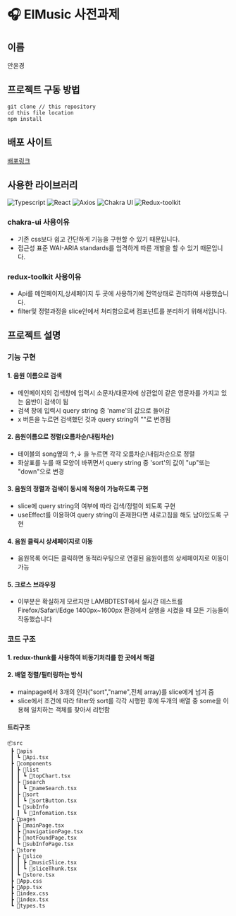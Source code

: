 # 🎧 ElMusic 사전과제

## 이름

안윤경

## 프로젝트 구동 방법

```
git clone // this repository
cd this file location
npm install
```

## 배포 사이트

[배포링크](https://project-task-29qsjfu5h-skyhanull.vercel.app)

## 사용한 라이브러리

<p>
<img alt="Typescript" src="https://img.shields.io/badge/Typescript-v4.9.5-3178C6?style=plastic&logoColor=white%22/%3E"/>
<img alt="React" src="https://img.shields.io/badge/React-v18.2.0-61DAFB?style=plastic&logo=react&logoColor=white"/>
<img alt="Axios" src="https://img.shields.io/badge/axios-v1.3.5-5A29E4?style=plastic&logo=axios&logoColor=white"/>
<img alt="Chakra UI" src="https://img.shields.io/badge/Chakra UI-v2.5.5-319795?style=plastic&logo=Chakra UI&logoColor=white"/>
<img alt="Redux-toolkit" src="https://img.shields.io/badge/Redux-v8.0.5-764ABC?style=plastic&logo=Redux-toolkit&logoColor=white"/>
</p>

### chakra-ui 사용이유

- 기존 css보다 쉽고 간단하게 기능을 구현할 수 있기 때문입니다.
- 접근성 표준 WAI-ARIA standards를 엄격하게 따른 개발을 할 수 있기 때문입니다.

### redux-toolkit 사용이유

- Api를 메인페이지,상세페이지 두 곳에 사용하기에 전역상태로 관리하여 사용했습니다.
- filter및 정렬과정을 slice안에서 처리함으로써 컴포넌트를 분리하기 위해서입니다.

## 프로젝트 설명

### 기능 구현

#### 1. 음원 이름으로 검색

- 메인페이지의 검색창에 입력시 소문자/대문자에 상관없이 같은 영문자를 가지고 있는 음반이 검색이 됨
- 검색 창에 입력시 query string 중 'name'의 값으로 들어감
- x 버튼을 누르면 검색했던 것과 query string이 ""로 변경됨

#### 2. 음원이름으로 정렬(오름차순/내림차순)

- 테이블의 song옆의 ↑,↓ 을 누르면 각각 오름차순/내림차순으로 정렬
- 화살표를 누를 때 모양이 바뀌면서 query string 중 'sort'의 값이 "up"또는 "down"으로 변경

#### 3. 음원의 정렬과 검색이 동시에 적용이 가능하도록 구현

- slice에 query string의 여부에 따라 검색/정렬이 되도록 구현
- useEffect를 이용하여 query string이 존재한다면 새로고침을 해도 남아있도록 구현

#### 4. 음원 클릭시 상세페이지로 이동

- 음원목록 어디든 클릭하면 동적라우팅으로 연결된 음원이름의 상세페이지로 이동이 가능

#### 5. 크로스 브라우징

- 이부분은 확실하게 모르지만 LAMBDTEST에서 실시간 테스트를 Firefox/Safari/Edge 1400px~1600px 환경에서 실행을 시켰을 때 모든 기능들이 작동했습니다

### 코드 구조

#### 1. redux-thunk를 사용하여 비동기처리를 한 곳에서 해결

#### 2. 배열 정렬/필터링하는 방식

- mainpage에서 3개의 인자("sort","name",전체 array)를 slice에게 넘겨 줌
- slice에서 조건에 따라 filter와 sort를 각각 시행한 후에 두개의 배열 중 some을 이용해 일치하는 객체를 찾아서 리턴함

#### 트리구조

```
📦src
 ┣ 📂apis
 ┃ ┗ 📜Api.tsx
 ┣ 📂components
 ┃ ┣ 📂list
 ┃ ┃ ┗ 📜topChart.tsx
 ┃ ┣ 📂search
 ┃ ┃ ┗ 📜nameSearch.tsx
 ┃ ┣ 📂sort
 ┃ ┃ ┗ 📜sortButton.tsx
 ┃ ┗ 📂subInfo
 ┃ ┃ ┗ 📜Infomation.tsx
 ┣ 📂pages
 ┃ ┣ 📜mainPage.tsx
 ┃ ┣ 📜navigationPage.tsx
 ┃ ┣ 📜notFoundPage.tsx
 ┃ ┗ 📜subInfoPage.tsx
 ┣ 📂store
 ┃ ┣ 📂slice
 ┃ ┃ ┣ 📜musicSlice.tsx
 ┃ ┃ ┗ 📜sliceThunk.tsx
 ┃ ┗ 📜store.tsx
 ┣ 📜App.css
 ┣ 📜App.tsx
 ┣ 📜index.css
 ┣ 📜index.tsx
 ┗ 📜types.ts
```
